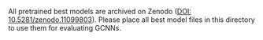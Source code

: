 All pretrained best models are archived on Zenodo ([DOI: 10.5281/zenodo.11099803](https://doi.org/10.5281/zenodo.11099803)). Please place all best model files in this directory to use them for evaluating GCNNs.